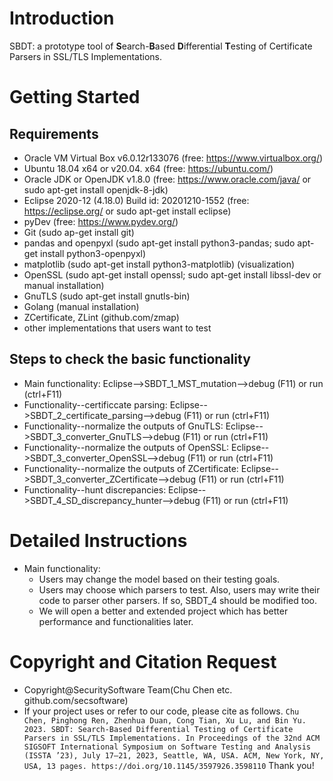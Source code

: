 # Introduction
SBDT: a prototype tool of **S**earch-**B**ased **D**ifferential **T**esting of Certificate Parsers in SSL/TLS Implementations.

# Getting Started
## Requirements
+ Oracle VM Virtual Box v6.0.12r133076 (free: https://www.virtualbox.org/)
+ Ubuntu 18.04 x64 or v20.04. x64 (free: https://ubuntu.com/)
+ Oracle JDK or OpenJDK v1.8.0 (free: https://www.oracle.com/java/ or sudo apt-get install openjdk-8-jdk) 
+ Eclipse 2020-12 (4.18.0) Build id: 20201210-1552 (free: https://eclipse.org/ or sudo apt-get install eclipse)
+ pyDev (free: https://www.pydev.org/)
+ Git (sudo ap-get install git)
+ pandas and openpyxl (sudo apt-get install python3-pandas; sudo apt-get install python3-openpyxl) 
+ matplotlib (sudo apt-get install python3-matplotlib) (visualization)
+ OpenSSL (sudo apt-get install openssl; sudo apt-get install libssl-dev or manual installation)
+ GnuTLS (sudo apt-get install gnutls-bin)
+ Golang (manual installation)
+ ZCertificate, ZLint (github.com/zmap)
+ other implementations that users want to test

## Steps to check the basic functionality 
+ Main functionality: Eclipse-->SBDT_1_MST_mutation-->debug (F11) or run (ctrl+F11)
+ Functionality--certificcate parsing: Eclipse-->SBDT_2_certificate_parsing-->debug (F11) or run (ctrl+F11)
+ Functionality--normalize the outputs of GnuTLS: Eclipse-->SBDT_3_converter_GnuTLS-->debug (F11) or run (ctrl+F11)
+ Functionality--normalize the outputs of OpenSSL: Eclipse-->SBDT_3_converter_OpenSSL-->debug (F11) or run (ctrl+F11)
+ Functionality--normalize the outputs of ZCertificate: Eclipse-->SBDT_3_converter_ZCertificate-->debug (F11) or run (ctrl+F11)
+ Functionality--hunt discrepancies: Eclipse-->SBDT_4_SD_discrepancy_hunter-->debug (F11) or run (ctrl+F11)

# Detailed Instructions
+ Main functionality:
  + Users may change the model based on their testing goals.
  + Users may choose which parsers to test. Also, users may write their code to parser other parsers. If so, SBDT_4 should be modified too.
  + We will open a better and extended project which has better performance and functionalities later.

# Copyright and Citation Request
+ Copyright@SecuritySoftware Team(Chu Chen etc. github.com/secsoftware)
+ If your project uses or refer to our code, please cite as follows. 
`Chu Chen, Pinghong Ren, Zhenhua Duan, Cong Tian, Xu Lu, and Bin Yu. 2023. SBDT: Search-Based Differential Testing of Certificate Parsers in SSL/TLS Implementations. In Proceedings of the 32nd ACM SIGSOFT International Symposium on Software Testing and Analysis (ISSTA ’23), July 17–21, 2023, Seattle, WA, USA. ACM, New York, NY, USA, 13 pages. https://doi.org/10.1145/3597926.3598110` Thank you!
 
